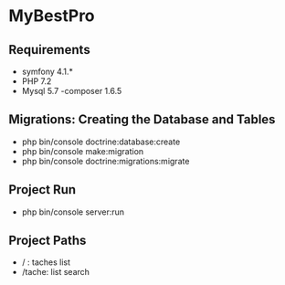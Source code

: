 # MyBestPro

## Requirements
- symfony 4.1.*
- PHP 7.2
- Mysql 5.7
-composer 1.6.5
## Migrations: Creating the Database and Tables
- php bin/console doctrine:database:create
-  php bin/console make:migration
- php bin/console doctrine:migrations:migrate

## Project Run
- php bin/console server:run

## Project Paths
- / : taches list
- /tache: list search 

